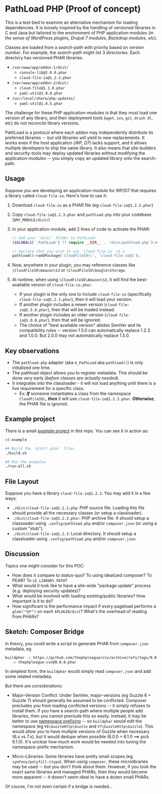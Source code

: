 # PathLoad PHP (Proof of concept)

This is a test-bed to examine an alternative mechanism for loading dependencies. It is loosely inspired by the handling of versioned libraries in C and Java but tailored to the environment of PHP application-modules (*in the sense of WordPress plugins, Drupal 7 modules, Backdrop modules, etc*).

Classes are loaded from a _search-path_ with priority based on _version number_. For example, the *search-path* might list 3 directories. Each directory has versioned PHAR libraries.

* `/var/www/app/addon-1/dist/`
    * `console-lib@2.0.0.phar`
    * `cloud-file-io@1.2.3.phar`
* `/var/www/app/addon-2/dist/`
    * `cloud-file@1.1.0.phar`
    * `yaml-util@1.0.0.phar`
* `/usr/local/share/php-updates/`
    * `yaml-util@1.0.5.phar`

The challenge for these PHP application-modules is that they must load one version of any library, and their deployment tools (`wget`, `svn`, `git`, `drush dl`, etc) do not reconcile library versions.

PathLoad is a protocol where each addon may independently distribute its preferred libraries -- but old libraries will yield to new replacements. It works even if the host application (*WP, D7*) lacks support, and it allows multiple developers to ship the same library. It also means that site-builders and security-tools may deploy updated libraries without modifying the application-modules -- you simply copy an updated library onto the search-path.

## Usage

Suppose you are developing an application-module for WP/D7 that requires a library called `cloud-file-io`. Here's how to use it:

1. Download `cloud-file-io` as a PHAR file (eg `cloud-file-io@1.2.3.phar`)
2. Copy `cloud-file-io@1.2.3.phar` and `pathload.php` into your codebase (`$MY_MODULE/dist/`)
3. In your application-module, add 2 lines of code to activate the PHAR:

    ```php
    // Add your `dist/` folder to PathLoad:
    ($GLOBALS['_PathLoad'] ?? require __DIR__ . '/dist/pathload.php')->append(__DIR__ . '/dist');
 
    // Declare that you wish to use `cloud-file-io` v1.x
    pathload()->addPackage('CloudFileIO\\', 'cloud-file-io@1');
    ```

3. Now, anywhere in your plugin, you may reference classes like `\CloudFileIO\Amazon\S3` or `\CloudFileIO\Google\Storage`.
4. At runtime, when using `\CloudFileIO\Amazon\S3`, it will find the best-available version of `cloud-file-io.phar`.
    * If your plugin is the only one to include `cloud-file-io` (specifically `cloud-file-io@1.2.3.phar`), then it will load your version.
    * If another plugin includes a newer version (`cloud-file-io@1.5.0.phar`), then that will be loaded instead.
    * If another plugin includes an older version (`cloud-file-io@1.0.0.phar`), then that will be ignored.
    * The choice of "best available version" abides SemVer and its compatibility rules -- version 1.5.0 can automatically replace 1.2.3 and 1.0.0. But 2.0.0 may not automatically replace 1.5.0.

## Key observations

* The `pathload.php` adapter (aka `$_PathLoad` aka `pathload()`) is only initialized one time.
* The pathload object allows you to register metadata. This should be done very early (*before classes are actually needed*).
* It integrates into the classloader - it will not load anything until there is a live requirement for a specific class.
    * Ex: ___If___ someone instantiates a class from the namespace `CloudFileIO\`, ___then___ it will use `cloud-file-io@1.2.3.phar`. ___Otherwise___, the PHAR file is ignored.

## Example project

There is a small [example project](./example) in this repo. You can see it in action as:

```bash
cd example

## Build the `dist/*.phar` files.
./build.sh

## Run the examples
./run-all.sh
```

## File Layout

Suppose you have a library `cloud-file-io@1.2.3`. You may add it in a few ways:

* `./dist/cloud-file-io@1.2.3.php`: PHP source file. Loading this file should provide all the necessary classes (or setup a classloader).
* `./dist/cloud-file-io@1.2.3.phar`: PHP archive file. It should setup a classoader using `.config/pathload.php` and/or `composer.json` (or using a custom "stub").
* `./dist/cloud-file-io@1.2.3`: Local directory. It should setup a classloader using `.config/pathload.php` and/or `composer.json`.

## Discussion

Topics one might consider for this POC:

* How does it compare to status-quo? To using idealized composer? To PEAR? To `LD_LIBRARY_PATH`?
* What would it look like to have a site-wide "package update" process (e.g. deploying security updates)?
* What would be involved with loading existing/public libraries? How important is it to do?
* How significant is the performance impact if every pageload performs a `glob("*@*")` on each `$PLUGIN/dist`? What's the overhead of reading from PHARs?

## Sketch: Composer Bridge

In theory, you could write a script to generate PHAR from `composer.json` metadata, eg

```bash
buildphar -i https://github.com/thephpleague/csv/archive/refs/tags/9.8.0.zip \
   -o thephpleague-csv@9.8.0.phar
```

In simplest form, the `buildphar` would simply read `composer.json` and add some related metadata.

But there are considerations:

* Major-Version Conflict: Under SemVer, major-versions (eg Guzzle 6 + Guzzle 7) should generally be assumed to be conflicted.  Composer
  precludes you from loading conflicted versions -- it simply refuses to install them.  If you have a search-path where multiple
  people add libraries, then you cannot preclude this so easily.  Instead, it may be better to use [namespace
  prefixing](https://github.com/humbug/php-scoper) -- so `buildphar` would edit the namespace (eg `V6\GuzzleHttp\Guzzle`
  and `V7\GuzzleHttp\Guzzle`). This would allow you to have multiple versions of Guzzle when necessary (6.x vs 7.x), but it would
  dedupe when possible (6.0.0 + 6.1.0 ==> pick 6.1.0). It's unclear how much work would be needed into tuning the namespace-prefix mechanism.

* Micro-Libraries: Some libraries have pretty small scopes (eg `symfony/polyfill-ctype`).  When using `composer`, these microlibraries
  may be used -- but you don't think about them. However, if you took the exact same libraries and managed PHARs, then they would become more
  apparent -- it doesn't seem ideal to have a dozen small PHARs. 

Of course, I'm not even certain if a bridge is needed...
